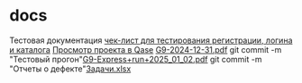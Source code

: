 # docs
Тестовая документация
[чек-лист для тестирования регистрации, логина и каталога](https://docs.google.com/spreadsheets/d/1kn7aA6xclxuwdpVQPqp2lgoX9VKcaDybjLUbfcap4DU/edit?gid=0#gid=0)
[Просмотр проекта в Qase](https://app.qase.io/project/G9?previewMode=side&suite=161)
[G9-2024-12-31.pdf](https://github.com/user-attachments/files/18280937/G9-2024-12-31.pdf)
git commit -m "Тестовый прогон"[G9-Express+run+2025_01_02.pdf](https://github.com/user-attachments/files/18295209/G9-Express%2Brun%2B2025_01_02.pdf)
git commit -m "Отчеты о дефекте"[Задачи.xlsx](https://github.com/user-attachments/files/18295217/default.xlsx)
